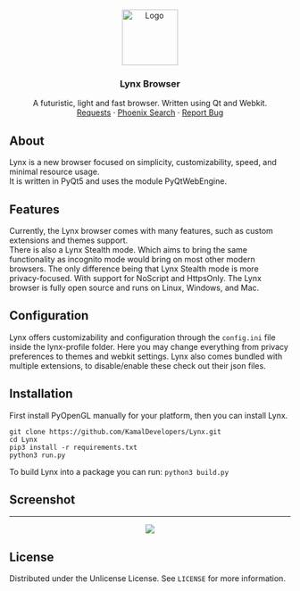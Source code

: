 <br />
<p align="center">
    <img src="https://i.postimg.cc/VNFwYy3r/lynx-logo.png" alt="Logo" width="100" height="100">

  <h3 align="center">Lynx Browser</h3>

  <p align="center">
    A futuristic, light and fast browser. Written using Qt and Webkit.
    <br />
    <a href="https://github.com/KamalDevelopers/Lynx/issues">Requests</a>
    ·
    <a href="https://github.com/KamalDevelopers/Phoenix-Search">Phoenix Search</a>
    ·
    <a href="https://github.com/KamalDevelopers/Lynx/issues">Report Bug</a>
  </p>
</p>

## About

Lynx is a new browser focused on simplicity, customizability, speed, and minimal resource usage. <br>
It is written in PyQt5 and uses the module PyQtWebEngine.

## Features

Currently, the Lynx browser comes with many features, such as custom extensions and themes support. <br>
There is also a Lynx Stealth mode. Which aims to bring the same functionality as incognito mode would bring on most other modern browsers. The only difference being that Lynx Stealth mode is more privacy-focused. With support for NoScript and HttpsOnly. The Lynx browser is fully open source and runs on Linux, Windows, and Mac.

## Configuration

Lynx offers customizability and configuration through the `config.ini` file inside the lynx-profile folder.
Here you may change everything from privacy preferences to themes and webkit settings.
Lynx also comes bundled with multiple extensions, to disable/enable these check out their json files.

## Installation

First install PyOpenGL manually for your platform, then you can install Lynx.
```
git clone https://github.com/KamalDevelopers/Lynx.git
cd Lynx
pip3 install -r requirements.txt
python3 run.py
```

To build Lynx into a package you can run:
`python3 build.py`

## Screenshot
***
<p align="center">
  <img src="https://i.postimg.cc/8zB88ZfG/Screenshot-2021-03-16-09-50-54.png">
</p>


## License

Distributed under the Unlicense License. See `LICENSE` for more information.

